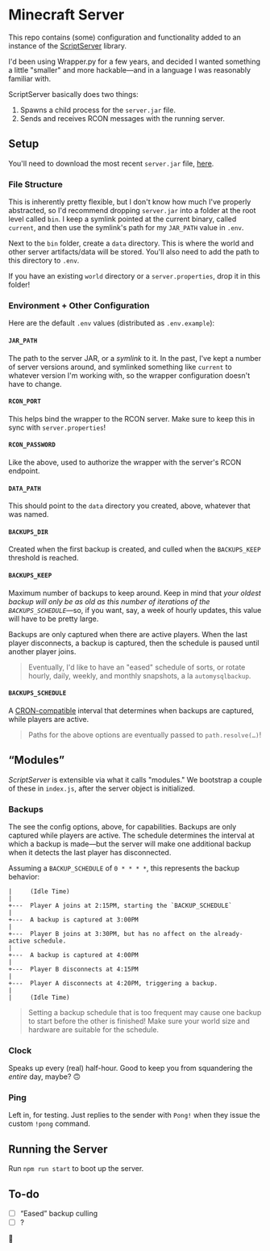 # Minecraft Server

This repo contains (some) configuration and functionality added to an instance of the [ScriptServer](/garrettjoecox/scriptserver) library.

I'd been using Wrapper.py for a few years, and decided I wanted something a little "smaller" and more hackable—and in a language I was reasonably familiar with.

ScriptServer basically does two things:

1. Spawns a child process for the `server.jar` file.
2. Sends and receives RCON messages with the running server.

## Setup

You'll need to download the most recent `server.jar` file, [here](https://www.minecraft.net/en-us/download/server/).

### File Structure

This is inherently pretty flexible, but I don't know how much I've properly abstracted, so I'd recommend dropping `server.jar` into a folder at the root level called `bin`. I keep a symlink pointed at the current binary, called `current`, and then use the symlink's path for my `JAR_PATH` value in `.env`.

Next to the `bin` folder, create a `data` directory. This is where the world and other server artifacts/data will be stored. You'll also need to add the path to this directory to `.env`.

If you have an existing `world` directory or a `server.properties`, drop it in this folder!

### Environment + Other Configuration

Here are the default `.env` values (distributed as `.env.example`):

#### `JAR_PATH`

The path to the server JAR, or a *symlink* to it. In the past, I've kept a number of server versions around, and symlinked something like `current` to whatever version I'm working with, so the wrapper configuration doesn't have to change.

#### `RCON_PORT`

This helps bind the wrapper to the RCON server. Make sure to keep this in sync with `server.properties`!

#### `RCON_PASSWORD`

Like the above, used to authorize the wrapper with the server's RCON endpoint.

#### `DATA_PATH`
This should point to the `data` directory you created, above, whatever that was named.

#### `BACKUPS_DIR`

Created when the first backup is created, and culled when the `BACKUPS_KEEP` threshold is reached.

#### `BACKUPS_KEEP`

Maximum number of backups to keep around. Keep in mind that _your oldest backup will only be as old as this number of iterations of the `BACKUPS_SCHEDULE`_—so, if you want, say, a week of hourly updates, this value will have to be pretty large.

Backups are only captured when there are active players. When the last player disconnects, a backup is captured, then the schedule is paused until another player joins.

> Eventually, I'd like to have an "eased" schedule of sorts, or rotate hourly, daily, weekly, and monthly snapshots, a la `automysqlbackup`.

#### `BACKUPS_SCHEDULE`

A [CRON-compatible](https://crontab.guru/) interval that determines when backups are captured, while players are active.

> Paths for the above options are eventually passed to `path.resolve(…)`!

## “Modules”

_ScriptServer_ is extensible via what it calls "modules." We bootstrap a couple of these in `index.js`, after the server object is initialized.

### Backups

The see the config options, above, for capabilities. Backups are only captured while players are active. The schedule determines the interval at which a backup is made—but the server will make one additional backup when it detects the last player has disconnected.

Assuming a `BACKUP_SCHEDULE` of `0 * * * *`, this represents the backup behavior:

```
|     (Idle Time)
|
+---  Player A joins at 2:15PM, starting the `BACKUP_SCHEDULE`
|
+---  A backup is captured at 3:00PM
|
+---  Player B joins at 3:30PM, but has no affect on the already-active schedule.
|
+---  A backup is captured at 4:00PM
|
+---  Player B disconnects at 4:15PM
|
+---  Player A disconnects at 4:20PM, triggering a backup.
|
|     (Idle Time)
```

> Setting a backup schedule that is too frequent may cause one backup to start before the other is finished! Make sure your world size and hardware are suitable for the schedule.

### Clock

Speaks up every (real) half-hour. Good to keep you from squandering the _entire_ day, maybe? 🙃

### Ping

Left in, for testing. Just replies to the sender with `Pong!` when they issue the custom `!pong` command.

## Running the Server

Run `npm run start` to boot up the server.

## To-do

- [ ] “Eased” backup culling
- [ ] ?

🌳
